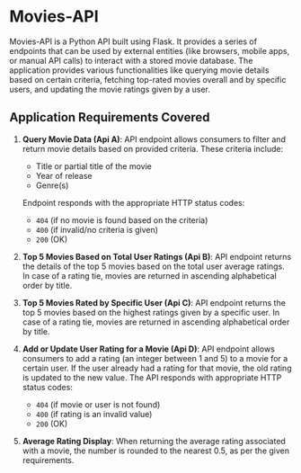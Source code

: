 # Movies-API

Movies-API is a Python API built using Flask. It provides a series of endpoints that can be used by external entities (like browsers, mobile apps, or manual API calls) to interact with a stored movie database. The application provides various functionalities like querying movie details based on certain criteria, fetching top-rated movies overall and by specific users, and updating the movie ratings given by a user.

## Application Requirements Covered

1. **Query Movie Data (Api A)**: API endpoint allows consumers to filter and return movie details based on provided criteria. These criteria include:
   - Title or partial title of the movie
   - Year of release
   - Genre(s)
   
   Endpoint responds with the appropriate HTTP status codes: 
   - `404` (if no movie is found based on the criteria)
   - `400` (if invalid/no criteria is given)
   - `200` (OK)

2. **Top 5 Movies Based on Total User Ratings (Api B)**: API endpoint returns the details of the top 5 movies based on the total user average ratings. In case of a rating tie, movies are returned in ascending alphabetical order by title.

3. **Top 5 Movies Rated by Specific User (Api C)**: API endpoint returns the top 5 movies based on the highest ratings given by a specific user. In case of a rating tie, movies are returned in ascending alphabetical order by title.

4. **Add or Update User Rating for a Movie (Api D)**: API endpoint allows consumers to add a rating (an integer between 1 and 5) to a movie for a certain user. If the user already had a rating for that movie, the old rating is updated to the new value. The API responds with appropriate HTTP status codes:
   - `404` (if movie or user is not found)
   - `400` (if rating is an invalid value)
   - `200` (OK)

5. **Average Rating Display**: When returning the average rating associated with a movie, the number is rounded to the nearest 0.5, as per the given requirements.
